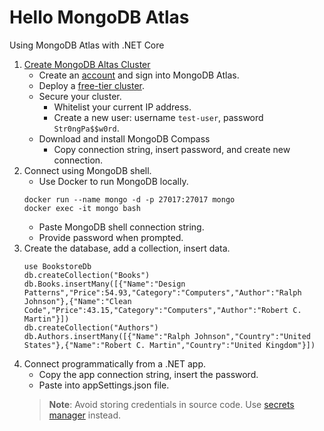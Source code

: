 # Hello MongoDB Atlas

Using MongoDB Atlas with .NET Core

1. [Create MongoDB Altas Cluster](https://docs.atlas.mongodb.com/getting-started/)
   - Create an [account](https://docs.atlas.mongodb.com/tutorial/create-atlas-account/) and sign into MongoDB Atlas.
   - Deploy a [free-tier cluster](https://docs.atlas.mongodb.com/tutorial/deploy-free-tier-cluster/).
   - Secure your cluster.
     - Whitelist your current IP address.
     - Create a new user: username `test-user`, password `Str0ngPa$$w0rd`.
   - Download and install MongoDB Compass
     - Copy connection string, insert password, and create new connection.
2. Connect using MongoDB shell.
   - Use Docker to run MongoDB locally.
    ```
    docker run --name mongo -d -p 27017:27017 mongo
    docker exec -it mongo bash
    ```
   - Paste MongoDB shell connection string.
   - Provide password when prompted.
3. Create the database, add a collection, insert data.
    ```
    use BookstoreDb
    db.createCollection("Books")
    db.Books.insertMany([{"Name":"Design Patterns","Price":54.93,"Category":"Computers","Author":"Ralph Johnson"},{"Name":"Clean Code","Price":43.15,"Category":"Computers","Author":"Robert C. Martin"}])
    db.createCollection("Authors")
    db.Authors.insertMany([{"Name":"Ralph Johnson","Country":"United States"},{"Name":"Robert C. Martin","Country":"United Kingdom"}])
    ```
3. Connect programmatically from a .NET app.
   - Copy the app connection string, insert the password.
   - Paste into appSettings.json file.
    > **Note**: Avoid storing credentials in source code.
    > Use [secrets manager](https://docs.microsoft.com/en-us/aspnet/core/security/app-secrets?view=aspnetcore-3.1&tabs=windows) instead.
